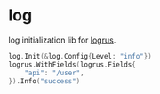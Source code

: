 # log

log initialization lib for [logrus](https://github.com/sirupsen/logrus).

```go
log.Init(&log.Config{Level: "info"})
logrus.WithFields(logrus.Fields{
    "api": "/user",
}).Info("success")
```
